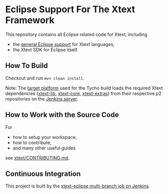 # Eclipse Support For The Xtext Framework

This repository contains all Eclipse related code for Xtext, including
 - the [general Eclipse support](https://www.eclipse.org/Xtext/documentation/310_eclipse_support.html) for Xtext languages,
 - the Xtext SDK for Eclipse itself.

## How To Build

Checkout and run `mvn clean install`.

Note: The [target platform](releng/org.eclipse.xtext.target/org.eclipse.xtext.target-luna.target) used for the Tycho build loads the required Xtext dependencies ([xtext-lib](https://github.com/eclipse/xtext-lib), [xtext-core](https://github.com/eclipse/xtext-core), [xtext-extras](https://github.com/eclipse/xtext-extras)) from their respective p2 repositories on the [Jenkins server](http://services.typefox.io/open-source/jenkins/).

## How to Work with the Source Code

For
 * how to setup your workspace,
 * how to contribute,
 * and many other useful guides

see [xtext/CONTRIBUTING.md](https://github.com/eclipse/xtext/blob/master/CONTRIBUTING.md).

## Continuous Integration

This project is built by the [xtext-eclipse multi-branch job on Jenkins](http://services.typefox.io/open-source/jenkins/job/xtext-eclipse/).
